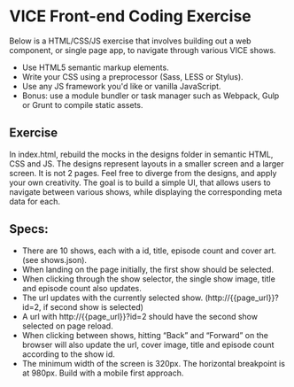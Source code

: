 # VICE Front-end Coding Exercise

Below is a HTML/CSS/JS exercise that involves building out a web component, or single page app, to navigate through various VICE shows.

- Use HTML5 semantic markup elements.
- Write your CSS using a preprocessor (Sass, LESS or Stylus).
- Use any JS framework you'd like or vanilla JavaScript.
- Bonus: use a module bundler or task manager such as Webpack, Gulp or Grunt to compile static assets.

## Exercise
In index.html, rebuild the mocks in the designs folder in semantic HTML, CSS and JS. The designs represent layouts in a smaller
screen and a larger screen. It is not 2 pages. Feel free to diverge from the designs, and apply your own creativity. The goal is
to build a simple UI, that allows users to navigate between various shows, while displaying the corresponding meta data for each.

## Specs:
- There are 10 shows, each with a id, title, episode count and cover art. (see shows.json).
- When landing on the page initially, the first show should be selected.
- When clicking through the show selector, the single show image, title and episode count also updates.
- The url updates with the currently selected show. (http://{{page_url}}?id=2, if second show is selected)
- A url with http://{{page_url}}?id=2 should have the second show selected on page reload.
- When clicking between shows, hitting “Back” and “Forward” on the browser will also update the url, cover image, title and episode count according to the show id.
- The minimum width of the screen is 320px. The horizontal breakpoint is at 980px. Build with a mobile first approach.
